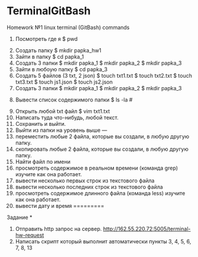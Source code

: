# TerminalGitBash

Homework №1 linux terminal (GitBash) commands

1. Посмотреть где я $ pwd
2) Создать папку $ mkdir papka_hw1
3) Зайти в папку $ cd papka_1
4) Создать 3 папки $ mkdir papka_1 $ mkdir papka_2 $ mkdir papka_3
5) Зайти в любоую папку $ cd papka_3
6) Создать 5 файлов (3 txt, 2 json) $ touch txt1.txt $ touch txt2.txt $ touch txt3.txt $ touch js1.json $ touch js2.json
7) Создать 3 папки $ mkdir papka_1 $ mkdir papka_2 $ mkdir papka_3
8. Вывести список содержимого папки $ ls -la # 
9) Открыть любой txt файл $ vim txt1.txt
10) Написать туда что-нибудь, любой текст. 
11) Сохранить и выйти.
12) Выйти из папки на уровень выше
—
13) переместить любые 2 файла, которые вы создали, в любую другую папку.
14) скопировать любые 2 файла, которые вы создали, в любую другую папку.
15) Найти файл по имени
16) просмотреть содержимое в реальном времени (команда grep) изучите как она работает.
17) вывести несколько первых строк из текстового файла
18) вывести несколько последних строк из текстового файла
19) просмотреть содержимое длинного файла (команда less) изучите как она работает.
20) вывести дату и время
=========

Задание *
1) Отправить http запрос на сервер.
http://162.55.220.72:5005/terminal-hw-request
2) Написать скрипт который выполнит автоматически пункты 3, 4, 5, 6, 7, 8, 13
